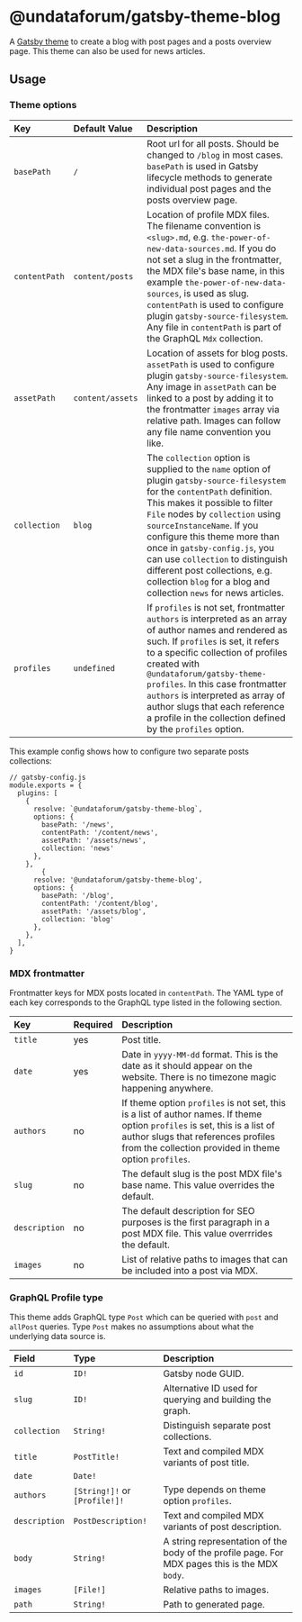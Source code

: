 # @undataforum/gatsby-theme-blog

A [Gatsby theme](https://www.gatsbyjs.org/docs/themes/) to create a blog with
post pages and a posts overview page. This theme can also be used for news
articles.

## Usage

### Theme options

| Key           | Default Value    | Description                                                                                                                                                                                                                                                                                                                                                                                                                                |
| :------------ | :--------------- | :----------------------------------------------------------------------------------------------------------------------------------------------------------------------------------------------------------------------------------------------------------------------------------------------------------------------------------------------------------------------------------------------------------------------------------------- |
| `basePath`    | `/`              | Root url for all posts. Should be changed to `/blog` in most cases. `basePath` is used in Gatsby lifecycle methods to generate individual post pages and the posts overview page.                                                                                                                                                                                                                                                          |
| `contentPath` | `content/posts`  | Location of profile MDX files. The filename convention is `<slug>.md`, e.g. `the-power-of-new-data-sources.md`. If you do not set a slug in the frontmatter, the MDX file's base name, in this example `the-power-of-new-data-sources`, is used as slug. `contentPath` is used to configure plugin `gatsby-source-filesystem`. Any file in `contentPath` is part of the GraphQL `Mdx` collection.                                          |
| `assetPath`   | `content/assets` | Location of assets for blog posts. `assetPath` is used to configure plugin `gatsby-source-filesystem`. Any image in `assetPath` can be linked to a post by adding it to the frontmatter `images` array via relative path. Images can follow any file name convention you like.                                                                                                                                                             |
| `collection`  | `blog`           | The `collection` option is supplied to the `name` option of plugin `gatsby-source-filesystem` for the `contentPath` definition. This makes it possible to filter `File` nodes by `collection` using `sourceInstanceName`. If you configure this theme more than once in `gatsby-config.js`, you can use `collection` to distinguish different post collections, e.g. collection `blog` for a blog and collection `news` for news articles. |
| `profiles`    | `undefined`      | If `profiles` is not set, frontmatter `authors` is interpreted as an array of author names and rendered as such. If `profiles` is set, it refers to a specific collection of profiles created with `@undataforum/gatsby-theme-profiles`. In this case frontmatter `authors` is interpreted as array of author slugs that each reference a profile in the collection defined by the `profiles` option.                                      |

This example config shows how to configure two separate posts collections:

```
// gatsby-config.js
module.exports = {
  plugins: [
    {
      resolve: `@undataforum/gatsby-theme-blog`,
      options: {
        basePath: '/news',
        contentPath: '/content/news',
        assetPath: '/assets/news',
        collection: 'news'
      },
    },
        {
      resolve: '@undataforum/gatsby-theme-blog',
      options: {
        basePath: '/blog',
        contentPath: '/content/blog',
        assetPath: '/assets/blog',
        collection: 'blog'
      },
    },
  ],
}
```

### MDX frontmatter

Frontmatter keys for MDX posts located in `contentPath`. The YAML type of each
key corresponds to the GraphQL type listed in the following section.

| Key           | Required | Description                                                                                                                                                                                                                |
| :------------ | :------- | :------------------------------------------------------------------------------------------------------------------------------------------------------------------------------------------------------------------------- |
| `title`       | yes      | Post title.                                                                                                                                                                                                                |
| `date`        | yes      | Date in `yyyy-MM-dd` format. This is the date as it should appear on the website. There is no timezone magic happening anywhere.                                                                                           |
| `authors`     | no       | If theme option `profiles` is not set, this is a list of author names. If theme option `profiles` is set, this is a list of author slugs that references profiles from the collection provided in theme option `profiles`. |
| `slug`        | no       | The default slug is the post MDX file's base name. This value overrides the default.                                                                                                                                       |
| `description` | no       | The default description for SEO purposes is the first paragraph in a post MDX file. This value overrrides the default.                                                                                                     |
| `images`      | no       | List of relative paths to images that can be included into a post via MDX.                                                                                                                                                 |

### GraphQL Profile type

This theme adds GraphQL type `Post` which can be queried with `post` and
`allPost` queries. Type `Post` makes no assumptions about what the underlying
data source is.

| Field         | Type                          | Description                                                                                    |
| :------------ | :---------------------------- | :--------------------------------------------------------------------------------------------- |
| `id`          | `ID!`                         | Gatsby node GUID.                                                                              |
| `slug`        | `ID!`                         | Alternative ID used for querying and building the graph.                                       |
| `collection`  | `String!`                     | Distinguish separate post collections.                                                         |
| `title`       | `PostTitle!`                  | Text and compiled MDX variants of post title.                                                  |
| `date`        | `Date!`                       |                                                                                                |
| `authors`     | `[String!]!` or `[Profile!]!` | Type depends on theme option `profiles`.                                                       |
| `description` | `PostDescription!`            | Text and compiled MDX variants of post description.                                            |
| `body`        | `String!`                     | A string representation of the body of the profile page. For MDX pages this is the MDX `body`. |
| `images`      | `[File!]`                     | Relative paths to images.                                                                      |
| `path`        | `String!`                     | Path to generated page.                                                                        |

